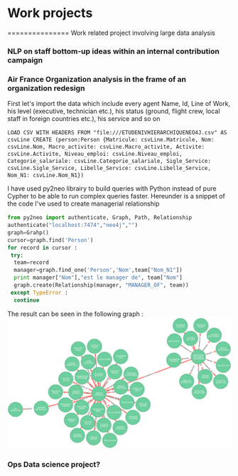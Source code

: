 # Work projects
===============
Work related project involving large data analysis


### NLP on staff bottom-up ideas within an internal contribution campaign

### Air France Organization analysis in the frame of an organization redesign

First let's import the data which include every agent Name, Id, Line of Work, his level (executive, technician etc.), his status (ground, flight crew, local staff in foreign countries etc.), his service and so on

```
LOAD CSV WITH HEADERS FROM "file:///ETUDENIVHIERARCHIQUENEO4J.csv" AS csvLine CREATE (person:Person {Matricule: csvLine.Matricule, Nom: csvLine.Nom, Macro_activite: csvLine.Macro_activite, Activite: csvLine.Activite, Niveau_emploi: csvLine.Niveau_emploi, Categorie_salariale: csvLine.Categorie_salariale, Sigle_Service: csvLine.Sigle_Service, Libelle_Service: csvLine.Libelle_Service, Nom_N1: csvLine.Nom_N1})
```

I have used py2neo librairy to build queries with Python instead of pure Cypher to be able to run complex queries faster. Hereunder is a snippet of the code I've used to create managerial relationship

```python
from py2neo import authenticate, Graph, Path, Relationship
authenticate("localhost:7474","neo4j","")
graph=Grahp()
cursor=graph.find('Person')
for record in cursor :
 try:
  team=record
  manager=graph.find_one('Person','Nom',team["Nom_N1"])
  print manager["Nom"],"est le manager de", team["Nom"]
  graph.create(Relationship(manager, "MANAGER_OF", team))
 except TypeError :
  continue
 ```
The result can be seen in the following graph :
![alt text](/topgraph.png)


### Ops Data science project?
